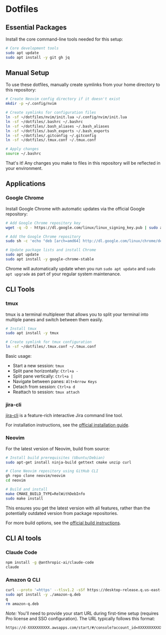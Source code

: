 # Dotfiles

## Essential Packages

Install the core command-line tools needed for this setup:

```bash
# Core development tools
sudo apt update
sudo apt install -y git gh jq
```

## Manual Setup

To use these dotfiles, manually create symlinks from your home directory to this repository:

```bash
# Create Neovim config directory if it doesn't exist
mkdir -p ~/.config/nvim

# Create symlinks for configuration files
ln -sf ~/dotfiles/nvim/init.lua ~/.config/nvim/init.lua
ln -sf ~/dotfiles/.bashrc ~/.bashrc
ln -sf ~/dotfiles/.bash_aliases ~/.bash_aliases
ln -sf ~/dotfiles/.bash_exports ~/.bash_exports
ln -sf ~/dotfiles/.gitconfig ~/.gitconfig
ln -sf ~/dotfiles/.tmux.conf ~/.tmux.conf

# Apply changes
source ~/.bashrc
```

That's it! Any changes you make to files in this repository will be reflected in your environment.

## Applications

### Google Chrome

Install Google Chrome with automatic updates via the official Google repository:

```bash
# Add Google Chrome repository key
wget -q -O - https://dl.google.com/linux/linux_signing_key.pub | sudo apt-key add -

# Add the Google Chrome repository
sudo sh -c 'echo "deb [arch=amd64] http://dl.google.com/linux/chrome/deb/ stable main" > /etc/apt/sources.list.d/google-chrome.list'

# Update package lists and install Chrome
sudo apt update
sudo apt install -y google-chrome-stable
```

Chrome will automatically update when you run `sudo apt update` and `sudo apt upgrade` as part of your regular system maintenance.

## CLI Tools

### tmux

tmux is a terminal multiplexer that allows you to split your terminal into multiple panes and switch between them easily.

```bash
# Install tmux
sudo apt install -y tmux

# Create symlink for tmux configuration
ln -sf ~/dotfiles/.tmux.conf ~/.tmux.conf
```

Basic usage:
- Start a new session: `tmux`
- Split pane horizontally: `Ctrl+a -`
- Split pane vertically: `Ctrl+a |`
- Navigate between panes: `Alt+Arrow Keys`
- Detach from session: `Ctrl+a d`
- Reattach to session: `tmux attach`

### jira-cli

[jira-cli](https://github.com/ankitpokhrel/jira-cli) is a feature-rich interactive Jira command line tool.

For installation instructions, see the [official installation guide](https://github.com/ankitpokhrel/jira-cli/wiki/Installation).

### Neovim

For the latest version of Neovim, build from source:

```bash
# Install build prerequisites (Ubuntu/Debian)
sudo apt-get install ninja-build gettext cmake unzip curl

# Clone Neovim repository using GitHub CLI
gh repo clone neovim/neovim
cd neovim

# Build and install
make CMAKE_BUILD_TYPE=RelWithDebInfo
sudo make install
```

This ensures you get the latest version with all features, rather than the potentially outdated version from package repositories.

For more build options, see the [official build instructions](https://github.com/neovim/neovim/blob/master/BUILD.md).

## CLI AI tools

### Claude Code
```bash
npm install -g @anthropic-ai/claude-code
claude
```

### Amazon Q CLI
```bash
curl --proto '=https' --tlsv1.2 -sSf https://desktop-release.q.us-east-1.amazonaws.com/latest/amazon-q.deb -o amazon-q.deb
sudo apt install -y ./amazon-q.deb
q
rm amazon-q.deb
```

*Note:* You'll need to provide your start URL during first-time setup (requires Pro license and SSO configuration).
The URL typically follows this format:
```bash
https://d-XXXXXXXXXX.awsapps.com/start/#/console?account_id=XXXXXXXXXXXX&role_name=YOUR_ROLE_NAME
```
